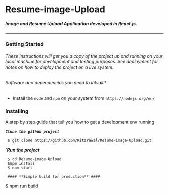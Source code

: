 
# Resume-image-Upload
#####  Image and Resume  Upload Application developed in React.js.
-------------------------------------------------------------------------------
### Getting Started
###### These instructions will get you a copy of the project up and running on your local machine for development and testing purposes. See deployment for notes on how to deploy the project on a live system.

 ###### Software and dependencies you need to intsall!!
  - Install the `node` and `npm` on your system from `https://nodejs.org/en/`
  
### Installing

A step by step  guide that tell you how to get a development env running

**_`Clone the github project`_**
```sh
 $ git clone https://github.com/Ritzrawal/Resume-image-Upload.git
```
**_`Run the project_**
```
 $ cd Resume-image-Upload
 $npm install
 $ npm start
 
 #### **Simple build for production** ####

```
 $ npm run build 
```




